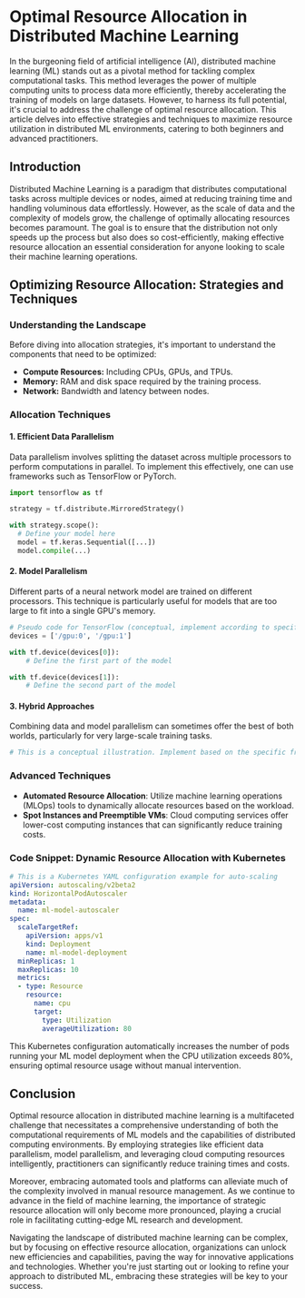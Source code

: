 # Optimal Resource Allocation in Distributed Machine Learning

In the burgeoning field of artificial intelligence (AI), distributed machine learning (ML) stands out as a pivotal method for tackling complex computational tasks. This method leverages the power of multiple computing units to process data more efficiently, thereby accelerating the training of models on large datasets. However, to harness its full potential, it's crucial to address the challenge of optimal resource allocation. This article delves into effective strategies and techniques to maximize resource utilization in distributed ML environments, catering to both beginners and advanced practitioners.

## Introduction
Distributed Machine Learning is a paradigm that distributes computational tasks across multiple devices or nodes, aimed at reducing training time and handling voluminous data effortlessly. However, as the scale of data and the complexity of models grow, the challenge of optimally allocating resources becomes paramount. The goal is to ensure that the distribution not only speeds up the process but also does so cost-efficiently, making effective resource allocation an essential consideration for anyone looking to scale their machine learning operations.

## Optimizing Resource Allocation: Strategies and Techniques

### Understanding the Landscape

Before diving into allocation strategies, it's important to understand the components that need to be optimized:
- **Compute Resources:** Including CPUs, GPUs, and TPUs.
- **Memory:** RAM and disk space required by the training process.
- **Network:** Bandwidth and latency between nodes.

### Allocation Techniques

#### 1. Efficient Data Parallelism

Data parallelism involves splitting the dataset across multiple processors to perform computations in parallel. To implement this effectively, one can use frameworks such as TensorFlow or PyTorch.

```python
import tensorflow as tf

strategy = tf.distribute.MirroredStrategy()

with strategy.scope():
  # Define your model here
  model = tf.keras.Sequential([...])
  model.compile(...)
```

#### 2. Model Parallelism

Different parts of a neural network model are trained on different processors. This technique is particularly useful for models that are too large to fit into a single GPU's memory.

```python
# Pseudo code for TensorFlow (conceptual, implement according to specific needs)
devices = ['/gpu:0', '/gpu:1']

with tf.device(devices[0]):
    # Define the first part of the model

with tf.device(devices[1]):
    # Define the second part of the model
```

#### 3. Hybrid Approaches

Combining data and model parallelism can sometimes offer the best of both worlds, particularly for very large-scale training tasks.

```python
# This is a conceptual illustration. Implement based on the specific framework and requirements.
```

### Advanced Techniques

- **Automated Resource Allocation**: Utilize machine learning operations (MLOps) tools to dynamically allocate resources based on the workload.
- **Spot Instances and Preemptible VMs**: Cloud computing services offer lower-cost computing instances that can significantly reduce training costs.

### Code Snippet: Dynamic Resource Allocation with Kubernetes

```yaml
# This is a Kubernetes YAML configuration example for auto-scaling
apiVersion: autoscaling/v2beta2
kind: HorizontalPodAutoscaler
metadata:
  name: ml-model-autoscaler
spec:
  scaleTargetRef:
    apiVersion: apps/v1
    kind: Deployment
    name: ml-model-deployment
  minReplicas: 1
  maxReplicas: 10
  metrics:
  - type: Resource
    resource:
      name: cpu
      target:
        type: Utilization
        averageUtilization: 80
```

This Kubernetes configuration automatically increases the number of pods running your ML model deployment when the CPU utilization exceeds 80%, ensuring optimal resource usage without manual intervention.

## Conclusion

Optimal resource allocation in distributed machine learning is a multifaceted challenge that necessitates a comprehensive understanding of both the computational requirements of ML models and the capabilities of distributed computing environments. By employing strategies like efficient data parallelism, model parallelism, and leveraging cloud computing resources intelligently, practitioners can significantly reduce training times and costs.

Moreover, embracing automated tools and platforms can alleviate much of the complexity involved in manual resource management. As we continue to advance in the field of machine learning, the importance of strategic resource allocation will only become more pronounced, playing a crucial role in facilitating cutting-edge ML research and development.

Navigating the landscape of distributed machine learning can be complex, but by focusing on effective resource allocation, organizations can unlock new efficiencies and capabilities, paving the way for innovative applications and technologies. Whether you're just starting out or looking to refine your approach to distributed ML, embracing these strategies will be key to your success.
